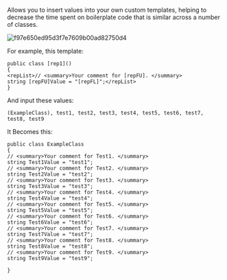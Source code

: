 Allows you to insert values into your own custom templates, helping to decrease the time spent on boilerplate code that is similar across a number of classes.

![f97e650ed95d3f7e7609b00ad82750d4](https://github.com/theoarnold/Code-Templater/assets/15271435/8db93e9b-7902-437d-8b08-902e0f58a545)

For example, this template:
```
public class [rep1]()
{
<repList>// <summary>Your comment for [repFU]. </summary>
string [repFU]Value = "[repFL]";</repList>
}
```
And input these values:
```
(ExampleClass), test1, test2, test3, test4, test5, test6, test7, test8, test9
```
It Becomes this:
```
public class ExampleClass
{
// <summary>Your comment for Test1. </summary>
string Test1Value = "test1";
// <summary>Your comment for Test2. </summary>
string Test2Value = "test2";
// <summary>Your comment for Test3. </summary>
string Test3Value = "test3";
// <summary>Your comment for Test4. </summary>
string Test4Value = "test4";
// <summary>Your comment for Test5. </summary>
string Test5Value = "test5";
// <summary>Your comment for Test6. </summary>
string Test6Value = "test6";
// <summary>Your comment for Test7. </summary>
string Test7Value = "test7";
// <summary>Your comment for Test8. </summary>
string Test8Value = "test8";
// <summary>Your comment for Test9. </summary>
string Test9Value = "test9";

}
```
